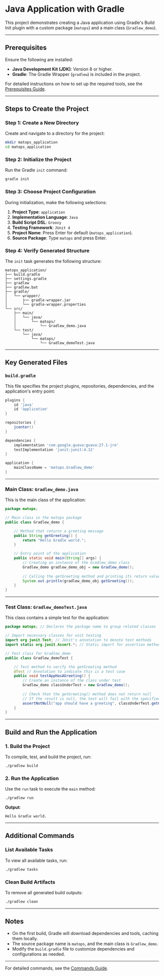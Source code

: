 # Java Application with Gradle

This project demonstrates creating a Java application using Gradle's Build Init plugin with a custom package (`matops`) and a main class (`Gradlew_demo`). 

---

## Prerequisites
Ensure the following are installed:
- **Java Development Kit (JDK)**: Version 8 or higher.
- **Gradle**: The Gradle Wrapper (`gradlew`) is included in the project.

For detailed instructions on how to set up the required tools, see the [Prerequisites Guide](Prerequirements.md).

---

## Steps to Create the Project

### Step 1: Create a New Directory
Create and navigate to a directory for the project:
```bash
mkdir matops_application
cd matops_application
```

### Step 2: Initialize the Project
Run the Gradle `init` command:
```bash
gradle init
```

### Step 3: Choose Project Configuration
During initialization, make the following selections:
1. **Project Type**: `application`
2. **Implementation Language**: `Java`
3. **Build Script DSL**: `Groovy`
4. **Testing Framework**: `JUnit 4`
5. **Project Name**: Press Enter for default (`matops_application`).
6. **Source Package**: Type `matops` and press Enter.

### Step 4: Verify Generated Structure
The `init` task generates the following structure:
```
matops_application/
├── build.gradle
├── settings.gradle
├── gradlew
├── gradlew.bat
├── gradle/
│   └── wrapper/
│       ├── gradle-wrapper.jar
│       └── gradle-wrapper.properties
└── src/
    ├── main/
    │   └── java/
    │       └── matops/
    │           └── Gradlew_demo.java
    └── test/
        └── java/
            └── matops/
                └── Gradlew_demoTest.java
```

---

## Key Generated Files

### `build.gradle`
This file specifies the project plugins, repositories, dependencies, and the application's entry point:
```groovy
plugins {
    id 'java'
    id 'application'
}

repositories {
    jcenter()
}

dependencies {
    implementation 'com.google.guava:guava:27.1-jre'
    testImplementation 'junit:junit:4.12'
}

application {
    mainClassName = 'matops.Gradlew_demo'
}
```

---

### Main Class: `Gradlew_demo.java`
This is the main class of the application:
```java
package matops;

// Main class in the matops package
public class Gradlew_demo {

    // Method that returns a greeting message
    public String getGreeting() {
        return "Hello Gradle world.";
    }

    // Entry point of the application
    public static void main(String[] args) {
        // Creating an instance of the Gradlew_demo class
        Gradlew_demo gradlew_demo_obj = new Gradlew_demo();
        
        // Calling the getGreeting method and printing its return value
        System.out.println(gradlew_demo_obj.getGreeting());
    }
}

```

---

### Test Class: `Gradlew_demoTest.java`
This class contains a simple test for the application:
```java
package matops; // Declares the package name to group related classes

// Import necessary classes for unit testing
import org.junit.Test; // JUnit's annotation to denote test methods
import static org.junit.Assert.*; // Static import for assertion methods like assertNotNull

// Test class for Gradlew_demo
public class Gradlew_demoTest {

    // Test method to verify the getGreeting method
    @Test // Annotation to indicate this is a test case
    public void testAppHasAGreeting() {
        // Create an instance of the class under test
        Gradlew_demo classUnderTest = new Gradlew_demo();
        
        // Check that the getGreeting() method does not return null
        // If the result is null, the test will fail with the specified message
        assertNotNull("app should have a greeting", classUnderTest.getGreeting());
    }
}

```

---

## Build and Run the Application

### 1. Build the Project
To compile, test, and build the project, run:
```bash
./gradlew build
```

### 2. Run the Application
Use the `run` task to execute the `main` method:
```bash
./gradlew run
```
**Output**:
```
Hello Gradle world.
```

---

## Additional Commands

### List Available Tasks
To view all available tasks, run:
```bash
./gradlew tasks
```

### Clean Build Artifacts
To remove all generated build outputs:
```bash
./gradlew clean
```

---

## Notes
- On the first build, Gradle will download dependencies and tools, caching them locally.
- The source package name is `matops`, and the main class is `Gradlew_demo`.
- Modify the `build.gradle` file to customize dependencies and configurations as needed.

---

For detailed commands, see the [Commands Guide](Commands_Guide.md).
